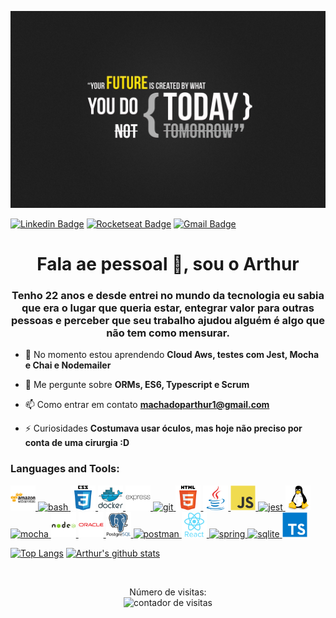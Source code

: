 ![Header](https://github.com/ArthurPMachado/ArthurPMachado/blob/master/readmeprofile.jpg "Header")

[![Linkedin Badge](https://img.shields.io/badge/-Arthur%20Machado-blue?style=flat-square&logo=Linkedin&logoColor=white&link=https://www.linkedin.com/in/arthurpmachado/)](https://www.linkedin.com/in/arthurpmachado/)
[![Rocketseat Badge](https://img.shields.io/badge/-arthurmachado-black?style=flat-square&labelColor=6633cc&label=Rocketseat&logoColor=white&link=https://app.rocketseat.com.br/me/arthurmachado)](https://app.rocketseat.com.br/me/arthurmachado) 
[![Gmail Badge](https://img.shields.io/badge/-machadoparthur1@gmail.com-red?style=flat-square&logo=Gmail&logoColor=white&link=mailto:machadoparthur1@gmail.com)](mailto:machadoparthur1@gmail.com)

<h1 align="center">Fala ae pessoal 👋, sou o Arthur</h1>
<h3 align="center">Tenho 22 anos e desde entrei no mundo da tecnologia eu sabia que era o lugar que queria estar, entegrar valor para outras pessoas e perceber que seu trabalho ajudou alguém é algo que não tem como mensurar.</h3>

- 🌱 No momento estou aprendendo **Cloud Aws, testes com Jest, Mocha e Chai e Nodemailer**

- 💬 Me pergunte sobre **ORMs, ES6, Typescript e Scrum**

- 📫 Como entrar em contato **machadoparthur1@gmail.com**

- ⚡ Curiosidades **Costumava usar óculos, mas hoje não preciso por conta de uma cirurgia :D**

<h3 align="left">Languages and Tools:</h3>
<p align="left"> <a href="https://aws.amazon.com" target="_blank"> <img src="https://raw.githubusercontent.com/devicons/devicon/master/icons/amazonwebservices/amazonwebservices-original-wordmark.svg" alt="aws" width="40" height="40"/> </a> <a href="https://www.gnu.org/software/bash/" target="_blank"> <img src="https://www.vectorlogo.zone/logos/gnu_bash/gnu_bash-icon.svg" alt="bash" width="40" height="40"/> </a> <a href="https://www.w3schools.com/css/" target="_blank"> <img src="https://raw.githubusercontent.com/devicons/devicon/master/icons/css3/css3-original-wordmark.svg" alt="css3" width="40" height="40"/> </a> <a href="https://www.docker.com/" target="_blank"> <img src="https://raw.githubusercontent.com/devicons/devicon/master/icons/docker/docker-original-wordmark.svg" alt="docker" width="40" height="40"/> </a> <a href="https://expressjs.com" target="_blank"> <img src="https://raw.githubusercontent.com/devicons/devicon/master/icons/express/express-original-wordmark.svg" alt="express" width="40" height="40"/> </a> <a href="https://git-scm.com/" target="_blank"> <img src="https://www.vectorlogo.zone/logos/git-scm/git-scm-icon.svg" alt="git" width="40" height="40"/> </a> <a href="https://www.w3.org/html/" target="_blank"> <img src="https://raw.githubusercontent.com/devicons/devicon/master/icons/html5/html5-original-wordmark.svg" alt="html5" width="40" height="40"/> </a> <a href="https://www.java.com" target="_blank"> <img src="https://raw.githubusercontent.com/devicons/devicon/master/icons/java/java-original.svg" alt="java" width="40" height="40"/> </a> <a href="https://developer.mozilla.org/en-US/docs/Web/JavaScript" target="_blank"> <img src="https://raw.githubusercontent.com/devicons/devicon/master/icons/javascript/javascript-original.svg" alt="javascript" width="40" height="40"/> </a> <a href="https://jestjs.io" target="_blank"> <img src="https://www.vectorlogo.zone/logos/jestjsio/jestjsio-icon.svg" alt="jest" width="40" height="40"/> </a> <a href="https://www.linux.org/" target="_blank"> <img src="https://raw.githubusercontent.com/devicons/devicon/master/icons/linux/linux-original.svg" alt="linux" width="40" height="40"/> </a> <a href="https://mochajs.org" target="_blank"> <img src="https://www.vectorlogo.zone/logos/mochajs/mochajs-icon.svg" alt="mocha" width="40" height="40"/> </a> <a href="https://nodejs.org" target="_blank"> <img src="https://raw.githubusercontent.com/devicons/devicon/master/icons/nodejs/nodejs-original-wordmark.svg" alt="nodejs" width="40" height="40"/> </a> <a href="https://www.oracle.com/" target="_blank"> <img src="https://raw.githubusercontent.com/devicons/devicon/master/icons/oracle/oracle-original.svg" alt="oracle" width="40" height="40"/> </a> <a href="https://www.postgresql.org" target="_blank"> <img src="https://raw.githubusercontent.com/devicons/devicon/master/icons/postgresql/postgresql-original-wordmark.svg" alt="postgresql" width="40" height="40"/> </a> <a href="https://postman.com" target="_blank"> <img src="https://www.vectorlogo.zone/logos/getpostman/getpostman-icon.svg" alt="postman" width="40" height="40"/> </a> <a href="https://reactjs.org/" target="_blank"> <img src="https://raw.githubusercontent.com/devicons/devicon/master/icons/react/react-original-wordmark.svg" alt="react" width="40" height="40"/> </a> <a href="https://spring.io/" target="_blank"> <img src="https://www.vectorlogo.zone/logos/springio/springio-icon.svg" alt="spring" width="40" height="40"/> </a> <a href="https://www.sqlite.org/" target="_blank"> <img src="https://www.vectorlogo.zone/logos/sqlite/sqlite-icon.svg" alt="sqlite" width="40" height="40"/> </a> <a href="https://www.typescriptlang.org/" target="_blank"> <img src="https://raw.githubusercontent.com/devicons/devicon/master/icons/typescript/typescript-original.svg" alt="typescript" width="40" height="40"/> </a> </p>



[![Top Langs](https://github-readme-stats.vercel.app/api/top-langs?username=ArthurPMachado&theme=dark&layout=compact)](https://github.com/ArthurPMachado/github-readme-stats)
[![Arthur's github stats](https://github-readme-stats.vercel.app/api?username=ArthurPMachado&theme=midnight-purple&show_icons=true)](https://github.com/ArthurPMachado/github-readme-stats)

<div>
  <br/>
  <p align="center">
    Número de visitas: <br> <img src="https://profile-counter.glitch.me/ArthurPMachado/count.svg" alt="contador de visitas">
  </p>
</div>
